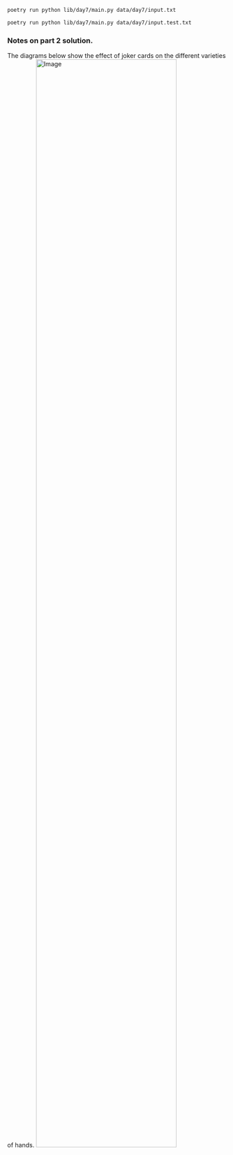 ```sh
poetry run python lib/day7/main.py data/day7/input.txt
```

```sh
poetry run python lib/day7/main.py data/day7/input.test.txt
```

### Notes on part 2 solution.
The diagrams below show the effect of joker cards on the different varieties of hands. 
<img src="https://github.com/jdockeray/advent-of-code-23/assets/2040040/dea588ad-006f-41a1-a315-bcc9b6f6a52a" style="width: 80%;" alt="Image">

